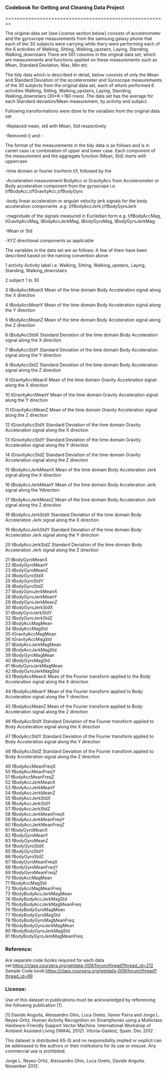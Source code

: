 ### Codebook for Getting and Cleaning Data Project
========================================================

The original data set [see License section below]  consists of accelerometer and the gyroscope measurements from the samsung galaxy phone that each of the 30 subjects were carrying while thery were performing each of the 6 activities of Walking, Sitting, Walking_upstairs, Laying, Standing, Walking_downstairs  There are 561 columns in the original data set, which are measurements and  functions applied on these measurements  such as Mean, Standard Deviation, Max, Min etc. 

The tidy data which is described in detail, below consists of only the Mean and Standard Deviation of the accelerometer and Gyroscope measurements of   the 30 subjects from the original data set, each of whom performed 6 activities Walking, Sitting, Walking_upstairs, Laying, Standing, Walking_downstairs (30*6 =180 rows) .The data set has the average for each Standard deviation/Mean measurement, by activity and subject. 

Following transformations were done to the variables from the original data set

-Replaced mean, std with Mean, Std respectively

-Removed () and -  


The format of the measurements in the tidy data is as follows and is in camel case i.e combination of upper and lower case. Each component of the measurement and the aggregate function (Mean, Std) starts with uppercase

-time domain or fourier tranform  t/f,  followed by the 

-Acceleration measurement BodyAcc or GravityAcc  from Accelerometer or Body acceleration component from the gyroscope i.e. t/fBodyAcc,t/fGravityAcc,t/fBodyGyro 

-body linear acceleration or angular velocity  jerk signals for the body acceleration components .e.g. t/fBodyAccJerk,t/fBodyGyroJerk

-maginitude of the signals measured in Eucledian form e.g. t/fBodyAccMag, tGravityAccMag, tBodyAccJerkMag, tBodyGyroMag, tBodyGyroJerkMag. 

-Mean or Std 

-XYZ directional components as applicable

The variables in the data set are as follows: A few of them have been described based on the naming convention above

1 activity                     	Activity label i.e. Walking, Sitting, Walking_upstairs, Laying, Standing, Walking_downstairs

2	subject                      	1 to 30

3	tBodyAccMeanX                 	Mean of the time domain Body Acceleration signal along the X direction

4	tBodyAccMeanY                  	Mean of the time domain Body Acceleration signal along the Y direction

5	tBodyAccMeanZ                 	Mean of the time domain Body Acceleration signal along the Z direction

6	tBodyAccStdX                   	Standard Deviation of the time domain Body Acceleration signal along the X direction

7	tBodyAccStdY                   	Standard Deviation of the time domain Body Acceleration signal along the Y direction

8	tBodyAccStdZ                   	Standard Deviation of the time domain Body Acceleration signal along the Z direction

9	tGravityAccMeanX               	Mean of the time domain Gravity Acceleration signal along the X direction

10	tGravityAccMeanY              	Mean of the time domain Gravity Acceleration signal along the Y direction

11	tGravityAccMeanZ               	Mean of the time domain Gravity Acceleration signal along the Z direction

12	tGravityAccStdX                	Standard Deviation of the time domain Gravity Acceleration signal along the X direction

13	tGravityAccStdY              	  Standard Deviation of the time domain Gravity Acceleration signal along the Y direction

14	tGravityAccStdZ              	  Standard Deviation of the time domain Gravity Acceleration signal along the Z direction

15	tBodyAccJerkMeanX           	  Mean of the time domain Body Acceleration Jerk signal along the X direction

16	tBodyAccJerkMeanY             	Mean of the time domain Body Acceleration Jerk signal along the Ydirection

17	tBodyAccJerkMeanZ              	Mean of the time domain Body Acceleration Jerk signal along the Z direction

18	tBodyAccJerkStdX               	Standard Deviation of the time domain Body Acceleration Jerk signal along the X direction

19	tBodyAccJerkStdY               	Standard Deviation of the time domain Body Acceleration Jerk signal along the Y direction

20	tBodyAccJerkStdZ              	Standard Deviation of the time domain Body Acceleration Jerk signal along the Z direction

21	tBodyGyroMeanX                 	
22	tBodyGyroMeanY               	
23	tBodyGyroMeanZ               	
24	tBodyGyroStdX                	
25	tBodyGyroStdY               	
26	tBodyGyroStdZ                	
27	tBodyGyroJerkMeanX           	
28	tBodyGyroJerkMeanY           	
29	tBodyGyroJerkMeanZ           	
30	tBodyGyroJerkStdX           	
31	tBodyGyroJerkStdY            	
32	tBodyGyroJerkStdZ            	
33	tBodyAccMagMean              	
34	tBodyAccMagStd               	
35	tGravityAccMagMean          	
36	tGravityAccMagStd            	
37	tBodyAccJerkMagMean          	
38	tBodyAccJerkMagStd           	
39	tBodyGyroMagMean             	
40	tBodyGyroMagStd             	
41	tBodyGyroJerkMagMean         	
42	tBodyGyroJerkMagStd          	
43	fBodyAccMeanX                  	Mean of the Fourier transform applied to the  Body Acceleration signal along the X direction

44	fBodyAccMeanY                	  Mean of the  Fourier transform applied to Body Acceleration signal along the Y direction

45	fBodyAccMeanZ               	  Mean of the  Fourier transform applied to Body Acceleration signal along the Z direction

46	fBodyAccStdX                 	  Standard Deviation of the  Fourier transform applied to Body Acceleration signal along the X direction

47	fBodyAccStdY                 	  Standard Deviation of the  Fourier transform applied to Body Acceleration signal along the Y direction

48	fBodyAccStdZ                 	  Standard Deviation of the  Fourier transform applied to Body Acceleration signal along the Z direction

49	fBodyAccMeanFreqX            	
50	fBodyAccMeanFreqY           	
51	fBodyAccMeanFreqZ            	
52	fBodyAccJerkMeanX            	
53	fBodyAccJerkMeanY            	
54	fBodyAccJerkMeanZ            	
55	fBodyAccJerkStdX            	
56	fBodyAccJerkStdY             	
57	fBodyAccJerkStdZ             	
58	fBodyAccJerkMeanFreqX        	
59	fBodyAccJerkMeanFreqY        	
60	fBodyAccJerkMeanFreqZ       	
61	fBodyGyroMeanX               	
62	fBodyGyroMeanY               	
63	fBodyGyroMeanZ               	
64	fBodyGyroStdX                	
65	fBodyGyroStdY               	
66	fBodyGyroStdZ                	
67	fBodyGyroMeanFreqX           	
68	fBodyGyroMeanFreqY           	
69	fBodyGyroMeanFreqZ           	
70	fBodyAccMagMean             	
71	fBodyAccMagStd               	
72	fBodyAccMagMeanFreq          	
73	fBodyBodyAccJerkMagMean      	
74	fBodyBodyAccJerkMagStd       	
75	fBodyBodyAccJerkMagMeanFreq 	
76	fBodyBodyGyroMagMean         	
77	fBodyBodyGyroMagStd          	
78	fBodyBodyGyroMagMeanFreq     	
79	fBodyBodyGyroJerkMagMean     	
80	fBodyBodyGyroJerkMagStd     	
81	fBodyBodyGyroJerkMagMeanFreq	

### Reference:
Are separate code books required for each data set:https://class.coursera.org/getdata-009/forum/thread?thread_id=212
Sample Code book:https://class.coursera.org/getdata-009/forum/thread?thread_id=89

### License:

Use of this dataset in publications must be acknowledged by referencing the following publication [1] 

[1] Davide Anguita, Alessandro Ghio, Luca Oneto, Xavier Parra and Jorge L. Reyes-Ortiz. Human Activity Recognition on Smartphones using a Multiclass Hardware-Friendly Support Vector Machine. International Workshop of Ambient Assisted Living (IWAAL 2012). Vitoria-Gasteiz, Spain. Dec 2012

This dataset is distributed AS-IS and no responsibility implied or explicit can be addressed to the authors or their institutions for its use or misuse. Any commercial use is prohibited.

Jorge L. Reyes-Ortiz, Alessandro Ghio, Luca Oneto, Davide Anguita. November 2012.
